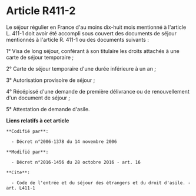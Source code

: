 # Article R411-2

Le séjour régulier en France d'au moins dix-huit mois mentionné à l'article L. 411-1 doit avoir été accompli sous couvert des
documents de séjour mentionnés à l'article R. 411-1 ou des documents suivants : 

1° Visa de long séjour, conférant à son titulaire les droits attachés à une carte de séjour temporaire ; 

2° Carte de séjour temporaire d'une durée inférieure à un an ; 

3° Autorisation provisoire de séjour ; 

4° Récépissé d'une demande de première délivrance ou de renouvellement d'un document de séjour ; 

5° Attestation de demande d'asile.

**Liens relatifs à cet article**

	**Codifié par**:

	  - Décret n°2006-1378 du 14 novembre 2006

	**Modifié par**:

	  - Décret n°2016-1456 du 28 octobre 2016 - art. 16

	**Cite**:

	  - Code de l'entrée et du séjour des étrangers et du droit d'asile. - art. L411-1
